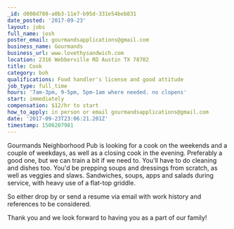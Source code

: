 ```yaml
---
_id: d008d780-a0b3-11e7-b95d-331e54beb831
date_posted: '2017-09-23'
layout: jobs
full_name: josh
poster_email: gourmandsapplications@gmail.com
business_name: Gourmands
business_url: www.lovethysandwich.com
location: 2316 Webberville RD Austin TX 78702
title: Cook
category: boh
qualifications: Food handler's license and good attitude
job_type: full_time
hours: '7am-3pm, 9-5pm, 5pm-1am where needed. no clopens'
start: immediately
compensation: $12/hr to start
how_to_apply: in person or email gourmandsapplications@gmail.com
date: '2017-09-23T23:06:21.201Z'
timestamp: 1506207981
---
```

Gourmands Neighborhood Pub is looking for a cook on the weekends and a couple of weekdays, as well as a closing cook in the evening. Preferably a good one, but we can train a bit if we need to. You'll have to do cleaning and dishes too. You'd be prepping soups and dressings from scratch, as well as veggies and slaws. Sandwiches, soups, apps and salads during service, with heavy use of a flat-top griddle.

So either drop by or send a resume via email with work history and references to be considered.

Thank you and we look forward to having you as a part of our family!
